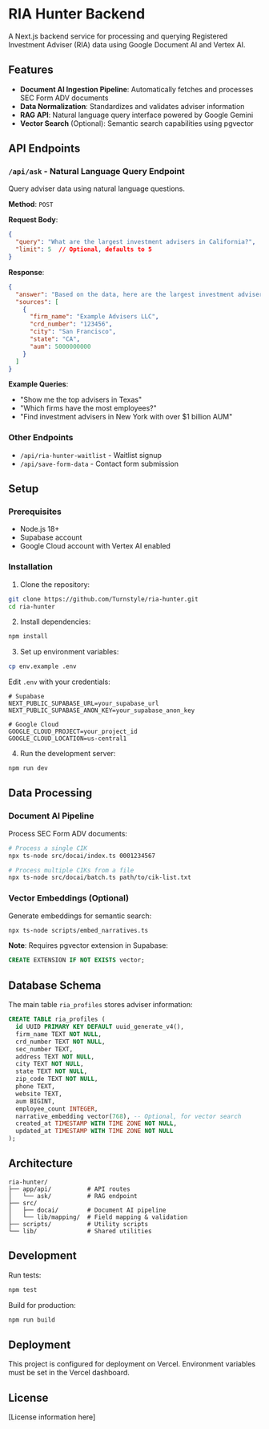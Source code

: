 # RIA Hunter Backend

A Next.js backend service for processing and querying Registered Investment Adviser (RIA) data using Google Document AI and Vertex AI.

## Features

- **Document AI Ingestion Pipeline**: Automatically fetches and processes SEC Form ADV documents
- **Data Normalization**: Standardizes and validates adviser information
- **RAG API**: Natural language query interface powered by Google Gemini
- **Vector Search** (Optional): Semantic search capabilities using pgvector

## API Endpoints

### `/api/ask` - Natural Language Query Endpoint

Query adviser data using natural language questions.

**Method**: `POST`

**Request Body**:
```json
{
  "query": "What are the largest investment advisers in California?",
  "limit": 5  // Optional, defaults to 5
}
```

**Response**:
```json
{
  "answer": "Based on the data, here are the largest investment advisers in California...",
  "sources": [
    {
      "firm_name": "Example Advisers LLC",
      "crd_number": "123456",
      "city": "San Francisco",
      "state": "CA",
      "aum": 5000000000
    }
  ]
}
```

**Example Queries**:
- "Show me the top advisers in Texas"
- "Which firms have the most employees?"
- "Find investment advisers in New York with over $1 billion AUM"

### Other Endpoints

- `/api/ria-hunter-waitlist` - Waitlist signup
- `/api/save-form-data` - Contact form submission

## Setup

### Prerequisites

- Node.js 18+
- Supabase account
- Google Cloud account with Vertex AI enabled

### Installation

1. Clone the repository:
```bash
git clone https://github.com/Turnstyle/ria-hunter.git
cd ria-hunter
```

2. Install dependencies:
```bash
npm install
```

3. Set up environment variables:
```bash
cp env.example .env
```

Edit `.env` with your credentials:
```
# Supabase
NEXT_PUBLIC_SUPABASE_URL=your_supabase_url
NEXT_PUBLIC_SUPABASE_ANON_KEY=your_supabase_anon_key

# Google Cloud
GOOGLE_CLOUD_PROJECT=your_project_id
GOOGLE_CLOUD_LOCATION=us-central1
```

4. Run the development server:
```bash
npm run dev
```

## Data Processing

### Document AI Pipeline

Process SEC Form ADV documents:

```bash
# Process a single CIK
npx ts-node src/docai/index.ts 0001234567

# Process multiple CIKs from a file
npx ts-node src/docai/batch.ts path/to/cik-list.txt
```

### Vector Embeddings (Optional)

Generate embeddings for semantic search:

```bash
npx ts-node scripts/embed_narratives.ts
```

**Note**: Requires pgvector extension in Supabase:
```sql
CREATE EXTENSION IF NOT EXISTS vector;
```

## Database Schema

The main table `ria_profiles` stores adviser information:

```sql
CREATE TABLE ria_profiles (
  id UUID PRIMARY KEY DEFAULT uuid_generate_v4(),
  firm_name TEXT NOT NULL,
  crd_number TEXT NOT NULL,
  sec_number TEXT,
  address TEXT NOT NULL,
  city TEXT NOT NULL,
  state TEXT NOT NULL,
  zip_code TEXT NOT NULL,
  phone TEXT,
  website TEXT,
  aum BIGINT,
  employee_count INTEGER,
  narrative_embedding vector(768), -- Optional, for vector search
  created_at TIMESTAMP WITH TIME ZONE NOT NULL,
  updated_at TIMESTAMP WITH TIME ZONE NOT NULL
);
```

## Architecture

```
ria-hunter/
├── app/api/          # API routes
│   └── ask/          # RAG endpoint
├── src/
│   ├── docai/        # Document AI pipeline
│   └── lib/mapping/  # Field mapping & validation
├── scripts/          # Utility scripts
└── lib/              # Shared utilities
```

## Development

Run tests:
```bash
npm test
```

Build for production:
```bash
npm run build
```

## Deployment

This project is configured for deployment on Vercel. Environment variables must be set in the Vercel dashboard.

## License

[License information here] 